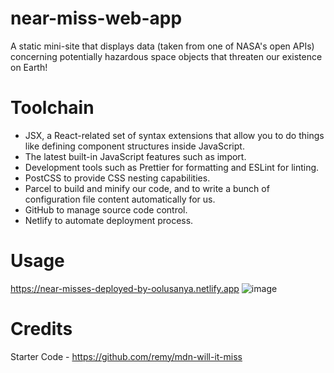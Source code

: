 # near-miss-web-app
A static mini-site that displays data (taken from one of NASA's open APIs) concerning potentially hazardous space objects that threaten our existence on Earth!

# Toolchain
 - JSX, a React-related set of syntax extensions that allow you to do things like defining component structures inside JavaScript.
 - The latest built-in JavaScript features such as import.
 - Development tools such as Prettier for formatting and ESLint for linting.
 - PostCSS to provide CSS nesting capabilities.
 - Parcel to build and minify our code, and to write a bunch of configuration file content automatically for us.
 - GitHub to manage source code control.
 - Netlify to automate deployment process.

# Usage
https://near-misses-deployed-by-oolusanya.netlify.app
![image](https://github.com/oluwaseunolusanya/my-first-web-app/assets/26019734/47d655b1-dbcd-4fcd-bac4-6367c0a873ad)



# Credits
Starter Code - https://github.com/remy/mdn-will-it-miss
